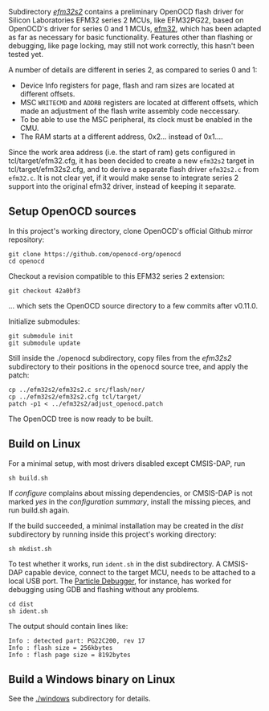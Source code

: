 Subdirectory _[efm32s2]_ contains a preliminary OpenOCD flash driver for Silicon Laboratories EFM32 series 2 MCUs, like EFM32PG22,
based on OpenOCD's driver for series 0 and 1 MCUs, [efm32][efm32c],
which has been adapted as far as necessary for basic functionality.
Features other than flashing or debugging, like page locking,
may still not work correctly, this hasn't been tested yet.

[efm32s2]: ./efm32s2
[efm32c]: https://github.com/openocd-org/openocd/blob/42a0bf3c360c1eae418223f0ab535b4d7accae83/src/flash/nor/efm32.c

A number of details are different in series 2, as compared to series 0 and 1:

-	Device Info registers for page, flash and ram sizes are located at different offsets.
-	MSC `WRITECMD` and `ADDRB` registers are located at different offsets,
	which made an adjustment of the flash write assembly code neccessary.
-	To be able to use the MSC peripheral, its clock must be enabled in the CMU.
-	The RAM starts at a different address, 0x2... instead of 0x1....

Since the work area address (i.e. the start of ram) gets configured in tcl/target/efm32.cfg,
it has been decided to create a new `efm32s2` target in tcl/target/efm32s2.cfg,
and to derive a separate flash driver `efm32s2.c` from `efm32.c`.
It is not clear yet, if it would make sense to integrate series 2 support into the original efm32 driver,
instead of keeping it separate.

[EFM32PG22]: https://www.silabs.com/mcu/32-bit/efm32pg22-series-2


## Setup OpenOCD sources

In this project's working directory, clone OpenOCD's official Github mirror repository:

	git clone https://github.com/openocd-org/openocd
	cd openocd

Checkout a revision compatible to this EFM32 series 2 extension:

	git checkout 42a0bf3

... which sets the OpenOCD source directory to a few commits after v0.11.0.

Initialize submodules:

	git submodule init
	git submodule update

Still inside the ./openocd subdirectory,
copy files from the _efm32s2_ subdirectory to their positions in the openocd source tree,
and apply the patch:

	cp ../efm32s2/efm32s2.c src/flash/nor/
	cp ../efm32s2/efm32s2.cfg tcl/target/
	patch -p1 < ../efm32s2/adjust_openocd.patch

The OpenOCD tree is now ready to be built.


## Build on Linux

For a minimal setup, with most drivers disabled except CMSIS-DAP,
run

	sh build.sh

If _configure_ complains about missing dependencies,
or CMSIS-DAP is not marked _yes_ in the _configuration summary_,
install the missing pieces, and run build.sh again.

If the build succeeded,
a minimal installation may be created in the _dist_ subdirectory
by running inside this project's working directory:

	sh mkdist.sh

To test whether it works, run `ident.sh` in the dist subdirectory.
A CMSIS-DAP capable device,
connect to the target MCU,
needs to be attached to a local USB port.
The [Particle Debugger], for instance,
has worked for debugging using GDB
and flashing without any problems.

	cd dist
	sh ident.sh

The output should contain lines like:

	Info : detected part: PG22C200, rev 17
	Info : flash size = 256kbytes
	Info : flash page size = 8192bytes

[Particle Debugger]: https://docs.particle.io/datasheets/accessories/debugger/


## Build a Windows binary on Linux

See the [./windows](./windows) subdirectory for details.
